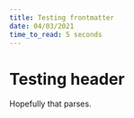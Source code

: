 ```yaml
---
title: Testing frontmatter
date: 04/03/2021
time_to_read: 5 seconds
---
```


# Testing header

Hopefully that parses.
